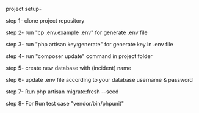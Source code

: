  

project setup-

step 1- clone project repository

step 2- run "cp .env.example .env" for generate .env file

step 3- run "php artisan key:generate" for generate key in .env file

step 4- run "composer update" command in project folder 

step 5- create new database with (incident) name

step 6- update .env file according to your database username & password

step 7- Run  php artisan migrate:fresh --seed

step 8- For Run test case "vendor/bin/phpunit" 





